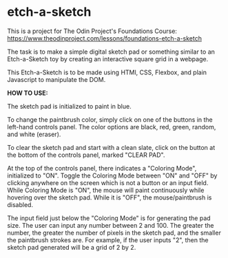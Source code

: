 # etch-a-sketch

This is a project for The Odin Project's Foundations Course:
https://www.theodinproject.com/lessons/foundations-etch-a-sketch

The task is to make a simple digital sketch pad or something similar to an Etch-a-Sketch toy by creating an interactive square grid in a webpage. 

This Etch-a-Sketch is to be made using HTMl, CSS, Flexbox, and plain Javascript to manipulate the DOM. 


**HOW TO USE:**

The sketch pad is initialized to paint in blue. 

To change the paintbrush color, simply click on one of the buttons in the left-hand controls panel. The color options are black, red, green, random, and white (eraser).

To clear the sketch pad and start with a clean slate, click on the button at the bottom of the controls panel, marked "CLEAR PAD".

At the top of the controls panel, there indicates a "Coloring Mode", initialized to "ON". Toggle the Coloring Mode between "ON" and "OFF" by clicking anywhere on the screen which is not a button or an input field. While Coloring Mode is "ON", the mouse will paint continuously while hovering over the sketch pad. While it is "OFF", the mouse/paintbrush is disabled.

The input field just below the "Coloring Mode" is for generating the pad size. The user can input any number between 2 and 100. The greater the number, the greater the number of pixels in the sketch pad, and the smaller the paintbrush strokes are. For example, if the user inputs "2", then the sketch pad generated will be a grid of 2 by 2. 
